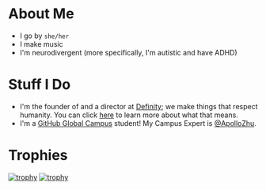# About Me
* I go by `she/her`
* I make music
* I'm neurodivergent (more specifically, I'm autistic and have ADHD)

# Stuff I Do
* I'm the founder of and a director at [Definity](https://github.com/DefinityTeam); we make things that respect humanity. You can click [here](https://github.com/DefinityTeam#respecting-humanity) to learn more about what that means.
* I'm a [GitHub Global Campus](https://github.blog/2021-09-01-introducing-github-global-campus/) student! My Campus Expert is [@ApolloZhu](https://github.com/ApolloZhu).

# Trophies
[![trophy](https://github-profile-trophy.vercel.app/?username=jbmagination&no-frame=true)](https://github.com/ryo-ma/github-profile-trophy#gh-light-mode-only)
[![trophy](https://github-profile-trophy.vercel.app/?username=jbmagination&no-frame=true&theme=onedark)](https://github.com/ryo-ma/github-profile-trophy#gh-dark-mode-only)
